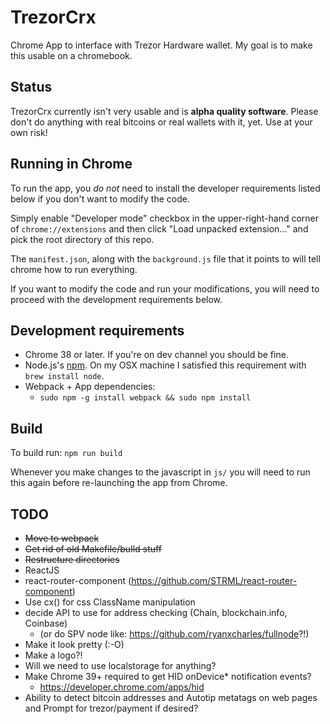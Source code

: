 # TrezorCrx

Chrome App to interface with Trezor Hardware wallet.  My goal is to make
this usable on a chromebook.

## Status

TrezorCrx currently isn't very usable and is **alpha quality software**.
Please don't do anything with real bitcoins or real wallets with it, yet.
Use at your own risk!

## Running in Chrome

To run the app, you *do not* need to install the developer requirements
listed below if you don't want to modify the code.

Simply enable "Developer mode" checkbox in the upper-right-hand corner of
`chrome://extensions` and then click "Load unpacked extension..." and pick
the root directory of this repo.

The `manifest.json`, along with the `background.js` file that it points to
will tell chrome how to run everything.

If you want to modify the code and run your modifications, you will need to
proceed with the development requirements below.

## Development requirements

  * Chrome 38 or later. If you're on dev channel you should be fine.
  * Node.js's [npm](https://www.npmjs.org/). On my OSX machine I
    satisfied this requirement with `brew install node`.
  * Webpack + App dependencies:
    * `sudo npm -g install webpack && sudo npm install`

## Build

To build run: `npm run build`

Whenever you make changes to the javascript in `js/` you will need to run
this again before re-launching the app from Chrome.

## TODO

  * ~~Move to webpack~~
  * ~~Get rid of old Makefile/buIld stuff~~
  * ~~Restructure directories~~
  * ReactJS
  * react-router-component (https://github.com/STRML/react-router-component)
  * Use cx() for css ClassName manipulation
  * decide API to use for address checking (Chain, blockchain.info, Coinbase)
    * (or do SPV node like: https://github.com/ryanxcharles/fullnode?!)
  * Make it look pretty (:-O)
  * Make a logo?!
  * Will we need to use localstorage for anything?
  * Make Chrome 39+ required to get HID onDevice\* notification events?
    * https://developer.chrome.com/apps/hid
  * Ability to detect bitcoin addresses and Autotip metatags on web pages and
    Prompt for trezor/payment if desired?

